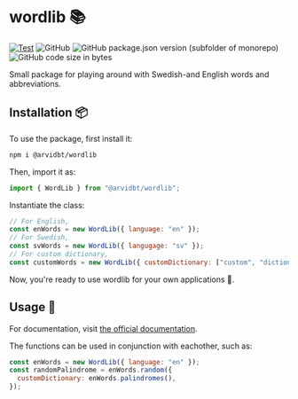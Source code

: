 # wordlib 📚

[![Test](https://github.com/arvidbt/wordlib/actions/workflows/test.yml/badge.svg)](https://github.com/arvidbt/wordlib/actions/workflows/test.yml/badge.svg)
![GitHub](https://img.shields.io/github/license/arvidbt/wordlib)
![GitHub package.json version (subfolder of monorepo)](https://img.shields.io/github/package-json/v/arvidbt/wordlib)
![GitHub code size in bytes](https://img.shields.io/github/languages/code-size/arvidbt/wordlib)

Small package for playing around with Swedish-and English words and abbreviations.

## Installation 📦

To use the package, first install it:

```bash
npm i @arvidbt/wordlib
```

Then, import it as:

```javascript
import { WordLib } from "@arvidbt/wordlib";
```

Instantiate the class:

```javascript
// For English,
const enWords = new WordLib({ language: "en" });
// For Swedish,
const svWords = new WordLib({ langugage: "sv" });
// For custom dictionary,
const customWords = new WordLib({ customDictionary: ["custom", "dictionary"] });
```

Now, you're ready to use wordlib for your own applications 🚀.

## Usage 📖

For documentation, visit [the official documentation](https://arvidbt.github.io/wordlib/).

The functions can be used in conjunction with eachother, such as:

```javascript
const enWords = new WordLib({ language: "en" });
const randomPalindrome = enWords.random({
  customDictionary: enWords.palindromes(),
});
```
